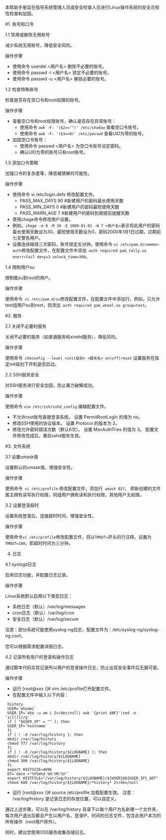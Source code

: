 本帮助手册旨在指导系统管理人员或安全检查人员进行Linux操作系统的安全合规性检查和加固。

#1. 账号和口令

1.1 禁用或删除无用账号

减少系统无用账号，降低安全风险。

操作步骤

- 使用命令 userdel <用户名> 删除不必要的账号。
- 使用命令 passwd -l <用户名> 锁定不必要的账号。
- 使用命令 passwd -u <用户名> 解锁必要的账号。

1.2 检查特殊账号

检查是否存在空口令和root权限的账号。

操作步骤

- 查看空口令和root权限账号，确认是否存在异常账号：
	- 使用命令 `awk -F: '($2=="")' /etc/shadow` 查看空口令账号。
	- 使用命令 `awk -F: '($3==0)' /etc/passwd` 查看UID为零的账号。
- 加固空口令账号：
	- 使用命令 passwd <用户名> 为空口令账号设定密码。
	- 确认UID为零的账号只有root账号。

1.3 添加口令策略

加强口令的复杂度等，降低被猜解的可能性。

操作步骤

- 使用命令 vi /etc/login.defs 修改配置文件。
	- PASS_MAX_DAYS 90 #新建用户的密码最长使用天数
	- PASS_MIN_DAYS 0 #新建用户的密码最短使用天数
	- PASS_WARN_AGE 7 #新建用户的密码到期提前提醒天数
- 使用chage命令修改用户设置。
 - 例如，`chage -m 0 -M 30 -E 2000-01-01 -W 7 <用户名>`表示将此用户的密码最长使用天数设为30，最短使用天数设为0，密码2000年1月1日过期，过期前七天警告用户。
- 设置连续输错三次密码，账号锁定五分钟。使用命令 `vi /etc/pam.d/common-auth`修改配置文件，在配置文件中添加` auth required pam_tally.so onerr=fail deny=3 unlock_time=300`。

1.4 限制用户su

限制能su到root的用户。

操作步骤

使用命令` vi /etc/pam.d/su`修改配置文件，在配置文件中添加行。例如，只允许test组用户su到root，则添加` auth required pam_wheel.so group=test`。

#2. 服务

2.1 关闭不必要的服务

关闭不必要的服务（如普通服务和xinetd服务），降低风险。

操作步骤

使用命令` chkconfig --level <init级别> <服务名> on|off|reset` 设置服务在指定init级别下开机是否启动。

2.2 SSH服务安全

对SSH服务进行安全加固，防止暴力破解成功。

操作步骤

使用命令 `vim /etc/ssh/sshd_config` 编辑配置文件。

- 不允许root账号直接登录系统。
设置 PermitRootLogin 的值为 no。
- 修改SSH使用的协议版本。
设置 Protocol 的版本为 2。
- 修改允许密码错误次数（默认6次）。
设置 MaxAuthTries 的值为 3。
配置文件修改完成后，重启sshd服务生效。

#3. 文件系统

3.1 设置umask值

设置默认的umask值，增强安全性。

操作步骤

使用命令` vi /etc/profile` 修改配置文件，添加行` umask 027`， 即新创建的文件属主拥有读写执行权限，同组用户拥有读和执行权限，其他用户无权限。

3.2 设置登录超时

设置系统登录后，连接超时时间，增强安全性。

操作步骤

使用命令` vi /etc/profile `修改配置文件，将以` TMOUT= `开头的行注释，设置为`TMOUT=180`，即超时时间为三分钟。

4. 日志

4.1 syslogd日志

启用日志功能，并配置日志记录。

操作步骤

Linux系统默认启用以下类型日志：

- 系统日志（默认）/var/log/messages
- cron日志（默认）/var/log/cron
- 安全日志（默认）/var/log/secure

注意：部分系统可能使用syslog-ng日志，配置文件为：/etc/syslog-ng/syslog-ng.conf。

您可以根据需求配置详细日志。

4.2 记录所有用户的登录和操作日志

通过脚本代码实现记录所以用户的登录操作日志，防止出现安全事件后无据可查。

操作步骤

- 运行 [root@xxx /]# vim /etc/profile打开配置文件。
- 在配置文件中输入以下内容：
```
 history
 USER=`whoami`
 USER_IP=`who -u am i 2>/dev/null| awk '{print $NF}'|sed -e 's/[()]//g'`
 if [ "$USER_IP" = "" ]; then
 USER_IP=`hostname`
 fi
 if [ ! -d /var/log/history ]; then
 mkdir /var/log/history
 chmod 777 /var/log/history
 fi
 if [ ! -d /var/log/history/${LOGNAME} ]; then
 mkdir /var/log/history/${LOGNAME}
 chmod 300 /var/log/history/${LOGNAME}
 fi
 export HISTSIZE=4096
 DT=`date +"%Y%m%d_%H:%M:%S"`
 export HISTFILE="/var/log/history/${LOGNAME}/${USER}@${USER_IP}_$DT"
 chmod 600 /var/log/history/${LOGNAME}/*history* 2>/dev/null
```

- 运行 [root@xxx /]# source /etc/profile 加载配置生效。
注意： /var/log/history 是记录日志的存放位置，可以自定义。


通过上述步骤，可以在 /var/log/history 目录下以每个用户为名新建一个文件夹，每次用户退出后都会产生以用户名、登录IP、时间的日志文件，包含此用户本次的所有操作（root用户除外）。

同时，建议您使用OSS服务收集存储日志。